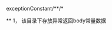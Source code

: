 <!--
 * @Author: unfetteredman
 * @Date: 2022-10-14 13:27:24
 * @LastEditors: weixw2014@qq.com
 * @LastEditTime: 2022-10-14 13:28:49
-->
   exceptionConstant/**/*

** 1， 该目录下存放异常返回body常量数据